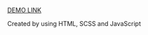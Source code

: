 [DEMO LINK](https://dimabelotskyi.github.io/kickstarter-landing/)

Created by using HTML, SCSS and JavaScript
